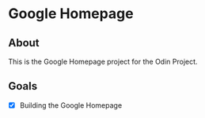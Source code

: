 # Google Homepage

## About
This is the Google Homepage project for the Odin Project.

## Goals
- [x] Building the Google Homepage